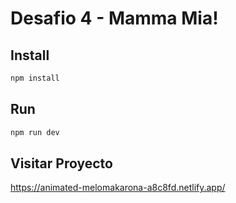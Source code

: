 # Desafio 4 - Mamma Mia!

## Install

```bash
npm install
```

## Run

```bash
npm run dev
```
## Visitar Proyecto

https://animated-melomakarona-a8c8fd.netlify.app/
